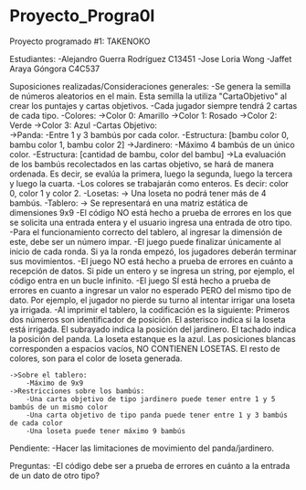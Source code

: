 # Proyecto_Progra0I
Proyecto programado #1:  TAKENOKO 

Estudiantes:
    -Alejandro Guerra Rodríguez C13451
    -Jose Loria Wong 
    -Jaffet Araya Góngora C4C537


Suposiciones realizadas/Consideraciones generales:
    -Se genera la semilla de números aleatorios en el main. Esta semilla la utiliza "CartaObjetivo" al crear los        puntajes y cartas objetivos.
    -Cada jugador siempre tendrá 2 cartas de cada tipo.
    -Colores:
        ->Color 0: Amarillo
        ->Color 1: Rosado
        ->Color 2: Verde
        ->Color 3: Azul
    -Cartas Objetivo:  
        ->Panda: 
            -Entre 1 y 3 bambús por cada color.
            -Estructura: [bambu color 0, bambu color 1, bambu color 2]
        ->Jardinero: 
            -Máximo 4 bambús de un único color.
            -Estructura: [cantidad de bambu, color del bambu]
        ->La evaluación de los bambús recolectados en las cartas objetivo, se hará de manera ordenada. Es decir, se evalúa la primera, luego la segunda, luego la tercera y luego la cuarta.
    -Los colores se trabajarán como enteros. Es decir: color 0, color 1 y color 2.
    -Losetas:
        -> Una loseta no podrá tener más de 4 bambús.
    -Tablero:
        -> Se representará en una matriz estática de dimensiones 9x9
    -El código NO está hecho a prueba de errores en los que se solicita una entrada entera y el usuario ingresa una entrada de otro tipo.
    -Para el funcionamiento correcto del tablero, al ingresar la dimensión de este, debe ser un número impar.
    -El juego puede finalizar únicamente al inicio de cada ronda. Si ya la ronda empezó, los jugadores deberán terminar sus movimientos.
    -El juego NO está hecho a prueba de errores en cuánto a recepción de datos. Si pide un entero y se ingresa un string, por ejemplo, el código entra en un bucle infinito.
    -El juego SÍ está hecho a prueba de errores en cuanto a ingresar un valor no esperado PERO del mismo tipo de dato. Por ejemplo, el jugador no pierde su turno al intentar irrigar una loseta ya irrigada.
    -Al imprimir el tablero, la codificación es la siguiente: Primeros dos números son identificador de posición. El asterisco indica si la loseta está irrigada. El subrayado indica la posición del jardinero. El tachado indica la posición del panda. La loseta estanque es la azul. Las posiciones blancas corresponden a espacios vacíos, NO CONTIENEN LOSETAS. El resto de colores, son para el color de loseta generada.

    ->Sobre el tablero:
        -Máximo de 9x9
    ->Restricciones sobre los bambús:   
        -Una carta objetivo de tipo jardinero puede tener entre 1 y 5 bambús de un mismo color
        -Una carta objetivo de tipo panda puede tener entre 1 y 3 bambús de cada color
        -Una loseta puede tener máximo 9 bambús


        


Pendiente:
    -Hacer las limitaciones de movimiento del panda/jardinero.
    

Preguntas:
    -El código debe ser a prueba de errores en cuánto a la entrada de un dato de otro tipo?